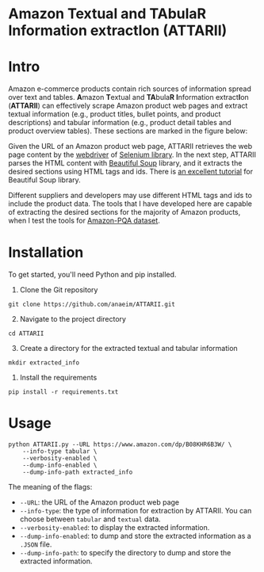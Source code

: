 # Amazon Textual and TAbulaR Information extractIon (ATTARII)

# Intro
Amazon e-commerce products contain rich sources of information spread over text and tables. **A**mazon **T**extual and **TA**bula**R** **I**nformation extract**I**on (**ATTARII**) can effectively scrape Amazon product web pages and extract textual information (e.g., product titles, bullet points, and product descriptions) and tabular information (e.g., product detail tables and product overview tables). These sections are marked in the figure below:


Given the URL of an Amazon product web page, ATTARII retrieves the web page content by the [webdriver](https://www.geeksforgeeks.org/page_source-driver-method-selenium-python/) of [Selenium library](https://pypi.org/project/selenium/). In the next step, ATTARII parses the HTML content with [Beautiful Soup](https://pypi.org/project/beautifulsoup4/) library, and it extracts the desired sections using HTML tags and ids. There is [an excellent tutorial](https://realpython.com/beautiful-soup-web-scraper-python/#step-2-scrape-html-content-from-a-page) for Beautiful Soup library.

Different suppliers and developers may use different HTML tags and ids to include the product data. The tools that I have developed here are capable of extracting the desired sections for the majority of Amazon products, when I test the tools for [Amazon-PQA dataset](https://registry.opendata.aws/amazon-pqa/).


# Installation
To get started, you'll need Python and pip installed.

1. Clone the Git repository
```
git clone https://github.com/anaeim/ATTARII.git
```

2. Navigate to the project directory
```
cd ATTARII
```

3. Create a directory for the extracted textual and tabular information <br>
   
```
mkdir extracted_info
```

1. Install the requirements
```
pip install -r requirements.txt
```


# Usage
```
python ATTARII.py --URL https://www.amazon.com/dp/B08KHR6B3W/ \
    --info-type tabular \
    --verbosity-enabled \
    --dump-info-enabled \
    --dump-info-path extracted_info
```
The meaning of the flags:
* ``--URL``: the URL of the Amazon product web page
* ``--info-type``: the type of information for extraction by ATTARII. You can choose between ``tabular`` and ``textual`` data.
* ``--verbosity-enabled``: to display the extracted information.
* ``--dump-info-enabled``: to dump and store the extracted information as a ``.JSON`` file.
* ``--dump-info-path``: to specify the directory to dump and store the extracted information.